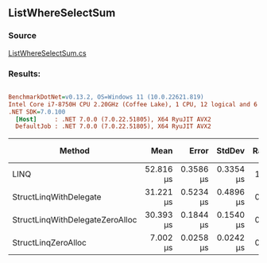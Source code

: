 ﻿## ListWhereSelectSum

### Source
[ListWhereSelectSum.cs](../../src/StructLinq.Benchmark/ListWhereSelectSum.cs)

### Results:
``` ini

BenchmarkDotNet=v0.13.2, OS=Windows 11 (10.0.22621.819)
Intel Core i7-8750H CPU 2.20GHz (Coffee Lake), 1 CPU, 12 logical and 6 physical cores
.NET SDK=7.0.100
  [Host]     : .NET 7.0.0 (7.0.22.51805), X64 RyuJIT AVX2
  DefaultJob : .NET 7.0.0 (7.0.22.51805), X64 RyuJIT AVX2


```
|                          Method |      Mean |     Error |    StdDev | Ratio | Allocated | Alloc Ratio |
|-------------------------------- |----------:|----------:|----------:|------:|----------:|------------:|
|                            LINQ | 52.816 μs | 0.3586 μs | 0.3354 μs |  1.00 |     152 B |        1.00 |
|          StructLinqWithDelegate | 31.221 μs | 0.5234 μs | 0.4896 μs |  0.59 |      96 B |        0.63 |
| StructLinqWithDelegateZeroAlloc | 30.393 μs | 0.1844 μs | 0.1540 μs |  0.57 |         - |        0.00 |
|             StructLinqZeroAlloc |  7.002 μs | 0.0258 μs | 0.0242 μs |  0.13 |         - |        0.00 |
